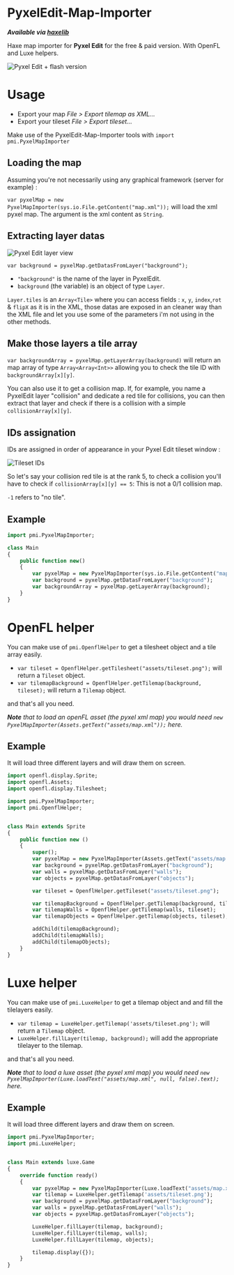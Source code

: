 PyxelEdit-Map-Importer
======================

___Available via [haxelib](http://lib.haxe.org/p/pmi/)___

Haxe map importer for **Pyxel Edit** for the free & paid version. With OpenFL and Luxe helpers.

![Pyxel Edit + flash version](http://i.imgur.com/SSux3u6.png)

# Usage

* Export your map *File > Export tilemap as XML...*
* Export your tileset *File > Export tileset...*

Make use of the PyxelEdit-Map-Importer tools with `import pmi.PyxelMapImporter`

## Loading the map
Assuming you're not necessarily using any graphical framework (server for example) :

`var pyxelMap = new PyxelMapImporter(sys.io.File.getContent("map.xml"));` will load the xml pyxel map. The argument is the xml content as `String`.

## Extracting layer datas
![Pyxel Edit layer view](http://i.imgur.com/ZLklAAP.png)

`var background = pyxelMap.getDatasFromLayer("background");`

* `"background"` is the name of the layer in PyxelEdit.
* `background` (the variable) is an object of type `Layer`.

`Layer.tiles` is an `Array<Tile>` where you can access fields : `x`, `y`, `index`,`rot` & `flipX` as it is in the XML, those datas are exposed in an cleaner way than the XML file and let you use some of the parameters i'm not using in the other methods.

## Make those layers a tile array
`var backgroundArray = pyxelMap.getLayerArray(background)` will return an map array of type `Array<Array<Int>>` allowing you to check the tile ID with `backgroundArray[x][y]`.

You can also use it to get a collision map. If, for example, you name a PyxelEdit layer "collision" and dedicate a red tile for collisions, you can then extract that layer and check if there is a collision with a simple `collisionArray[x][y]`.

## IDs assignation
IDs are assigned in order of appearance in your Pyxel Edit tileset window :

![Tileset IDs](http://i.imgur.com/XGdo6w7.png)

So let's say your collision red tile is at the rank 5, to check a collision you'll have to check if `collisionArray[x][y] == 5`: This is not a 0/1 collision map.

`-1` refers to "no tile".

## Example
```Haxe
import pmi.PyxelMapImporter;

class Main
{
    public function new()
    {
        var pyxelMap = new PyxelMapImporter(sys.io.File.getContent("map.xml"));
        var background = pyxelMap.getDatasFromLayer("background");
        var backgroundArray = pyxelMap.getLayerArray(background);
    }
}
```

# OpenFL helper

You can make use of `pmi.OpenflHelper` to get a tilesheet object and a tile array easily.

* `var tileset = OpenflHelper.getTilesheet("assets/tileset.png");` will return a `Tileset` object.
* `var tilemapBackground = OpenflHelper.getTilemap(background, tileset);` will return a `Tilemap` object.

and that's all you need.

_**Note** that to load an openFL asset (the pyxel xml map) you would need `new PyxelMapImporter(Assets.getText("assets/map.xml"));` here._

## Example

It will load three different layers and will draw them on screen.

```Haxe
import openfl.display.Sprite;
import openfl.Assets;
import openfl.display.Tilesheet;

import pmi.PyxelMapImporter;
import pmi.OpenflHelper;


class Main extends Sprite
{
    public function new ()
    {
        super();
        var pyxelMap = new PyxelMapImporter(Assets.getText("assets/map.xml"));
        var background = pyxelMap.getDatasFromLayer("background");
        var walls = pyxelMap.getDatasFromLayer("walls");
        var objects = pyxelMap.getDatasFromLayer("objects");

        var tileset = OpenflHelper.getTileset("assets/tileset.png");

        var tilemapBackground = OpenflHelper.getTilemap(background, tileset);
        var tilemapWalls = OpenflHelper.getTilemap(walls, tileset);
        var tilemapObjects = OpenflHelper.getTilemap(objects, tileset);

        addChild(tilemapBackground);
        addChild(tilemapWalls);
        addChild(tilemapObjects);
    }
}
```

# Luxe helper

You can make use of `pmi.LuxeHelper` to get a tilemap object and and fill the tilelayers easily.

* `var tilemap = LuxeHelper.getTilemap('assets/tileset.png');` will return a `Tilemap` object.
* `LuxeHelper.fillLayer(tilemap, background);` will add the appropriate tilelayer to the tilemap.

and that's all you need.

_**Note** that to load a luxe asset (the pyxel xml map) you would need `new PyxelMapImporter(Luxe.loadText("assets/map.xml", null, false).text);` here._

## Example

It will load three different layers and draw them on screen.

```Haxe
import pmi.PyxelMapImporter;
import pmi.LuxeHelper;


class Main extends luxe.Game
{
    override function ready()
    {
        var pyxelMap = new PyxelMapImporter(Luxe.loadText("assets/map.xml", null, false).text);
        var tilemap = LuxeHelper.getTilemap('assets/tileset.png');
        var background = pyxelMap.getDatasFromLayer("background");
        var walls = pyxelMap.getDatasFromLayer("walls");
        var objects = pyxelMap.getDatasFromLayer("objects");

        LuxeHelper.fillLayer(tilemap, background);
        LuxeHelper.fillLayer(tilemap, walls);
        LuxeHelper.fillLayer(tilemap, objects);

        tilemap.display({});
    }
}
```
